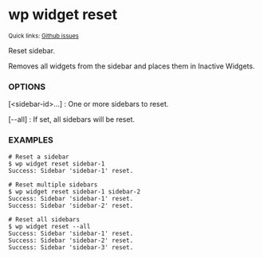 # wp widget reset

<small>Quick links: <a href="https://github.com/issues?q=is%3Aopen+label%3Acommand%3Awidget-reset+sort%3Aupdated-desc+org%3Awp-cli">Github issues</a></small>

Reset sidebar.

Removes all widgets from the sidebar and places them in Inactive Widgets.

### OPTIONS

[&lt;sidebar-id&gt;...]
: One or more sidebars to reset.

[\--all]
: If set, all sidebars will be reset.

### EXAMPLES

    # Reset a sidebar
    $ wp widget reset sidebar-1
    Success: Sidebar 'sidebar-1' reset.

    # Reset multiple sidebars
    $ wp widget reset sidebar-1 sidebar-2
    Success: Sidebar 'sidebar-1' reset.
    Success: Sidebar 'sidebar-2' reset.

    # Reset all sidebars
    $ wp widget reset --all
    Success: Sidebar 'sidebar-1' reset.
    Success: Sidebar 'sidebar-2' reset.
    Success: Sidebar 'sidebar-3' reset.


